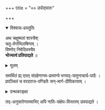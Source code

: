 +++
title = "०० उपोद्घातः"

+++
<details open><summary>विश्वास-प्रस्तुतिः</summary>

अथ चक्षुष्मतां शास्त्रैश्  
चतु-र्वर्गाभिलषिणाम् ।  
विष्णोर् निवेदितस्यैव  
**भोज्यत्वं प्रतिपाद्यते** ॥
</details>

<details><summary>मूलम्</summary>

अथ चक्षुष्मतां शास्त्रैश्चतुर्वंर्गाभिलषिणाम् । विष्णोर्निवेदितस्यैव भोज्यत्वं प्रतिपाद्यते ॥
</details>
  

समर्थितं ह्य् एतत् संग्रहेणागम-प्रामाण्ये भगवद्-यामुनाचार्य-पादैः ।  
प्रपञ्चितं च वरदराज-पण्डितैः सन्-मार्ग-दीपिकायाम् ।  

<details><summary>ग्रन्थकाङ्क्षा</summary>

वरदराज-पण्डितैः सन्-मार्ग-दीपिका।
</details>

तद्-अनुसारेणास्माभिर् अपि नाति-संक्षेप-विस्तरम् उपपाद्यते ।